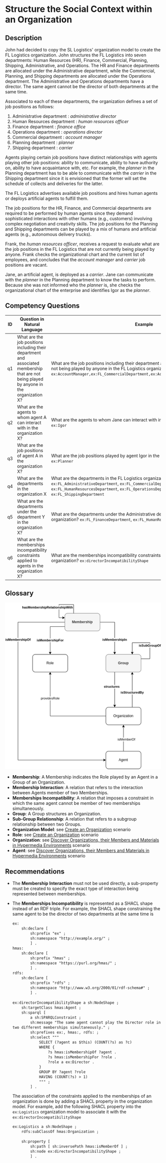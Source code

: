 # Structure the Social Context within an Organization

## Description
John had decided to copy the SL Logistics' organization model to create the FL Logistics organization. John structures the FL Logistics into seven departments: Human Resources (HR), Finance, Commercial, Planning, Shipping, Administrative, and Operations. The HR and Finance departments are allocated under the Administrative department, while the Commercial, Planning, and Shipping departments are allocated under the Operations department. The Administrative and Operations departments have a director. The same agent cannot be the director of both departments at the same time.

Associated to each of these departments, the organization defines a set of job positions as follows:
1. Administrative department : _administrative director_
2. Human Resources department : _human resources officer_
3. Finance department : _finance office_
4. Operations department : _operations director_
5. Commercial department : _account manager_
6. Planning department : _planner_
7. Shipping department : _carrier_

Agents playing certain job positions have distinct relationships with agents playing other job positions: ability to communicate, ability to have authority on, ability to have acquaintance with, etc. For example, the _planner_ in the Planning department has to be able to communicate with the _carrier_ in the Shipping department since it is envisioned that the former will set the schedule of collects and deliveries for the latter.

The FL Logistics advertises available job positions and hires human agents or deploys artificial agents to fulfill them.

The job positions for the HR, Finance, and Commercial departments are required to be performed by human agents since they demand sophisticated interactions with other humans (e.g., customers) involving complex negotiation and creativity skills. The job positions for the Planning and Shipping departments can be played by a mix of humans and artificial agents (e.g., autonomous delivery trucks).

Frank, the _human resources officer_, receives a request to evaluate what are the job positions in the FL Logistics that are not currently being played by anyone. Frank checks the organizational chart and the current list of employees, and concludes that the _account manager_ and _carrier_ job positions are vacant.

Jane, an artificial agent, is deployed as a  _carrier_. Jane can communicate with the _planner_ in the Planning department to know the tasks to perform. Because she was not informed who the _planner_ is, she checks the organizational chart of the enterprise and identifies Igor as the _planner_.

## Competency Questions

| ID | Question in Natural Language | Example |
|----|------------------------------|---------|
| q1 | What are the job positions including their department and associated membership that are not being played by anyone in the organization X?      | What are the job positions including their department and associated membership that are not being played by anyone in the FL Logistics organization? `ex:AccountManager,ex:FL_CommercialDepartment,ex:AccountManager_Commercial_Membership`                                                       |
| q2 | What are the agents to whom agent A can interact with in the organization X?                                                                    | What are the agents to whom Jane can interact with in the FL Logistics organization? `ex:Igor`                                             |
| q3 | What are the job positions of agent A in the organization X?        | What are the job positions played by agent Igor in the FL Logistics organization? `ex:Planner`                                             |
| q4 | What are the departments in the organization X                      | What are the departments in the FL Logistics organization? `ex:FL_AdministrativeDepartment`, `ex:FL_CommercialDepartment`, `ex:FL_FinanceDepartment`, `ex:FL_HumanResourcesDepartment`, `ex:FL_OperationsDepartment`, `ex:FL_PlanningDepartment`, `ex:FL_ShippingDepartment`                       |
| q5 | What are the departments under the department Y in the organization X?                                                                          | What are the departments under the Administrative department in the FL Logistics organization? `ex:FL_FinanceDepartment`, `ex:FL_HumanResourcesDepartment`                                                             |
| q6 | What are the memberships incompatibility constraints applied to agents in the organization X?                                                   | What are the memberships incompatibility constraints applied to agents in the FL Logistics organization? `ex:directorIncompatibilityShape` |

## Glossary

![image](structure-organization.png)

* **Membership**: A Membership indicates the Role played by an Agent in a Group of an Organization.
* **Membership Interaction**: A relation that refers to the interaction between Agents member of two Memberships.
* **Memberships Incompatibility**: A relation that imposes a constraint in which the same agent cannot be member of two memberships simultaneously.
* **Group**: A Group structures an Organization.
* **Sub-Group Relationship**: A relation that refers to a subgroup relationship between two Groups.
* **Organization Model**: see [Create an Organization](https://github.com/HyperAgents/hmas/blob/master/domains/logistics/create-organization/README.md) scenario
* **Role**: see [Create an Organization](https://github.com/HyperAgents/hmas/blob/master/domains/logistics/create-organization/README.md) scenario
* **Organization**: see [Discover Organizations, their Members and Materials in Hypermedia Environments](https://github.com/HyperAgents/hmas/blob/master/domains/manufacturing-environments/discover-organization/README.md) scenario
* **Agent**: see [Discover Organizations, their Members and Materials in Hypermedia Environments](https://github.com/HyperAgents/hmas/blob/master/domains/manufacturing-environments/discover-organization/README.md) scenario

## Recommendations

* The **Membership Interaction** must not be used directly, a sub-property must be created to specify the exact type of interaction being represented between memberships.

* The **Memberships Incompatibility** is represented as a SHACL shape instead of an RDF triple. For example, the SHACL shape constraining the same agent to be the director of two departments at the same time is

    ```
    ex:
        sh:declare [
            sh:prefix "ex" ;
            sh:namespace "http://example.org/" ;
            ] .
    hmas:
        sh:declare [
            sh:prefix "hmas" ;
            sh:namespace "https://purl.org/hmas/" ;
            ] .
    rdfs:
        sh:declare [
            sh:prefix "rdfs" ;
            sh:namespace "http://www.w3.org/2000/01/rdf-schema#" ;
            ] .

    ex:directorIncompatibilityShape a sh:NodeShape ;
        sh:targetClass hmas:Agent ;
        sh:sparql [
            a sh:SPARQLConstraint ;
            sh:message "The same agent cannot play the Director role in two different memberships simultaneously." ;
            sh:prefixes ex:, hmas:, rdfs: ;
            sh:select """
                SELECT (?agent as $this) (COUNT(?s) as ?c)
                WHERE {
                    ?s hmas:isMembershipOf ?agent .
                    ?s hmas:isMembershipFor ?role .
                    ?role a ex:Director .
                }
                GROUP BY ?agent ?role
                HAVING (COUNT(?s) > 1)
			    """ ;
            ] .
    ```
    
    The association of the constraints applied to the memberships of an organization is done by adding a SHACL property in the organization model. For example, add the following SHACL property into the `ex:Logistics` organization model to associate it with the `ex:directorIncompatibilityShape`
    
    ```
    ex:Logistics a sh:NodeShape ;
        rdfs:subClassOf hmas:Organization ;
        
        sh:property [
            sh:path [ sh:inversePath hmas:isMemberOf ] ;
            sh:node ex:directorIncompatibilityShape ;
            ] .
    ```
